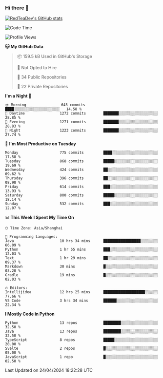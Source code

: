 ### Hi there 👋

<!--
**RedTeaDev/RedTeaDev** is a ✨ _special_ ✨ repository because its `README.md` (this file) appears on your GitHub profile.

Here are some ideas to get you started:

- 🔭 I’m currently working on ...
- 🌱 I’m currently learning ...
- 👯 I’m looking to collaborate on ...
- 🤔 I’m looking for help with ...
- 💬 Ask me about ...
- 📫 How to reach me: ...
- 😄 Pronouns: ...
- ⚡ Fun fact: ...
-->

<!--
[![wakatime](https://wakatime.com/badge/user/6b101ed0-04c0-4490-9283-eb61f2efff96.svg)](https://wakatime.com/@6b101ed0-04c0-4490-9283-eb61f2efff96)
!-->

[![RedTeaDev's GitHub stats](https://github-readme-stats.vercel.app/api?username=RedTeaDev)](https://github.com/anuraghazra/github-readme-stats)
<!--
[![willianrod's wakatime stats](https://github-readme-stats.vercel.app/api/wakatime?username=RedTeaDev)](https://github.com/anuraghazra/github-readme-stats)
!-->
<!--START_SECTION:waka-->
![Code Time](http://img.shields.io/badge/Code%20Time-2%2C164%20hrs%2022%20mins-blue)

![Profile Views](http://img.shields.io/badge/Profile%20Views-0-blue)

**🐱 My GitHub Data** 

> 📦 159.5 kB Used in GitHub's Storage 
 > 
> 🚫 Not Opted to Hire
 > 
> 📜 34 Public Repositories 
 > 
> 🔑 22 Private Repositories 
 > 
**I'm a Night 🦉** 

```text
🌞 Morning                643 commits         ████░░░░░░░░░░░░░░░░░░░░░   14.58 % 
🌆 Daytime                1272 commits        ███████░░░░░░░░░░░░░░░░░░   28.85 % 
🌃 Evening                1271 commits        ███████░░░░░░░░░░░░░░░░░░   28.83 % 
🌙 Night                  1223 commits        ███████░░░░░░░░░░░░░░░░░░   27.74 % 
```
📅 **I'm Most Productive on Tuesday** 

```text
Monday                   775 commits         ████░░░░░░░░░░░░░░░░░░░░░   17.58 % 
Tuesday                  868 commits         █████░░░░░░░░░░░░░░░░░░░░   19.69 % 
Wednesday                424 commits         ██░░░░░░░░░░░░░░░░░░░░░░░   09.62 % 
Thursday                 396 commits         ██░░░░░░░░░░░░░░░░░░░░░░░   08.98 % 
Friday                   614 commits         ███░░░░░░░░░░░░░░░░░░░░░░   13.93 % 
Saturday                 800 commits         █████░░░░░░░░░░░░░░░░░░░░   18.14 % 
Sunday                   532 commits         ███░░░░░░░░░░░░░░░░░░░░░░   12.07 % 
```


📊 **This Week I Spent My Time On** 

```text
🕑︎ Time Zone: Asia/Shanghai

💬 Programming Languages: 
Java                     10 hrs 34 mins      █████████████████░░░░░░░░   66.09 % 
Python                   1 hr 55 mins        ███░░░░░░░░░░░░░░░░░░░░░░   12.03 % 
Text                     1 hr 29 mins        ██░░░░░░░░░░░░░░░░░░░░░░░   09.37 % 
Markdown                 30 mins             █░░░░░░░░░░░░░░░░░░░░░░░░   03.20 % 
Gradle                   19 mins             █░░░░░░░░░░░░░░░░░░░░░░░░   02.03 % 

🔥 Editors: 
Intellijidea             12 hrs 25 mins      ███████████████████░░░░░░   77.66 % 
VS Code                  3 hrs 34 mins       ██████░░░░░░░░░░░░░░░░░░░   22.34 % 
```

**I Mostly Code in Python** 

```text
Python                   13 repos            ████████░░░░░░░░░░░░░░░░░   32.50 % 
Java                     13 repos            ████████░░░░░░░░░░░░░░░░░   32.50 % 
TypeScript               8 repos             █████░░░░░░░░░░░░░░░░░░░░   20.00 % 
Svelte                   2 repos             █░░░░░░░░░░░░░░░░░░░░░░░░   05.00 % 
JavaScript               1 repo              █░░░░░░░░░░░░░░░░░░░░░░░░   02.50 % 
```




 Last Updated on 24/04/2024 18:22:28 UTC
<!--END_SECTION:waka-->



